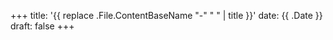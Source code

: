 +++
title: '{{ replace .File.ContentBaseName "-" " " | title }}'
date: {{ .Date }}
draft: false
+++
